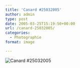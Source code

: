 ```yaml
---
title: 'Canard #25032005'
author: admin
type: post
date: 2005-03-25T15:19:50+00:00
url: /canard-25032005/
categories:
  - Photographie
format: image

---
```

![Canard #25032005](./D100_20050320-133753b-25032005.jpg)